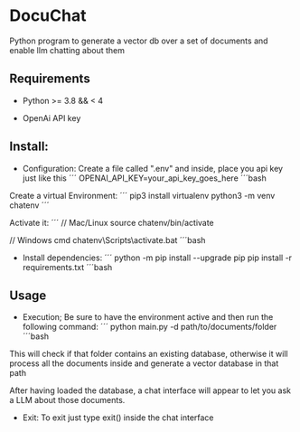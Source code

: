 # DocuChat
Python program to generate a vector db over a set of documents and enable llm chatting about them

## Requirements
- Python >= 3.8 && < 4

- OpenAi API key

## Install:

- Configuration:
Create a file called ".env" and inside, place you api key just like this
´´´
OPENAI_API_KEY=your_api_key_goes_here
´´´bash

Create a virtual Environment:
´´´
pip3 install virtualenv
python3 -m venv chatenv
´´´

Activate it:
´´´
// Mac/Linux
source chatenv/bin/activate

// Windows cmd
chatenv\Scripts\activate.bat
´´´bash

- Install dependencies:
´´´
python -m pip install --upgrade pip
pip install -r requirements.txt
´´´bash


## Usage 

- Execution; Be sure to have the environment active and then run the following command:
´´´
  python main.py -d path/to/documents/folder
´´´bash

This will check if that folder contains an existing database, otherwise it will process all the documents inside and generate a vector database in that path

After having loaded the database, a chat interface will appear to let you ask a LLM about those documents.

- Exit: To exit just type exit() inside the chat interface
